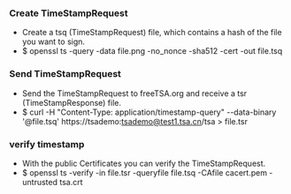 ### Create TimeStampRequest
 * Create a tsq (TimeStampRequest) file, which contains a hash of the file you want to sign.
 * $ openssl ts -query -data file.png -no_nonce -sha512 -cert -out file.tsq
### Send TimeStampRequest
 * Send the TimeStampRequest to freeTSA.org and receive a tsr (TimeStampResponse) file.
 * $ curl -H "Content-Type: application/timestamp-query" --data-binary '@file.tsq' https://tsademo:tsademo@test1.tsa.cn/tsa > file.tsr
### verify timestamp
 * With the public Certificates you can verify the TimeStampRequest.
 * $ openssl ts -verify -in file.tsr -queryfile file.tsq -CAfile cacert.pem -untrusted tsa.crt